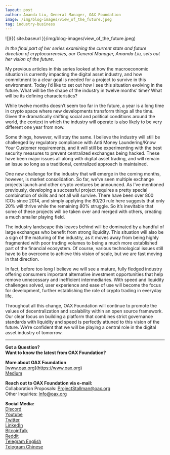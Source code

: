 ```yaml
---
layout: post
author: Amanda Liu, General Manager, OAX Foundation
image: /img/blog-images/view_of_the_future.jpeg
tag: industry-business
---
```


![]({{ site.baseurl }}/img/blog-images/view_of_the_future.jpeg)

_In the final part of her series examining the current state and future direction of cryptocurrencies, our General Manager, Amanda Liu, sets out her vision of the future._

My previous articles in this series looked at how the macroeconomic situation is currently impacting the digital asset industry, and how commitment to a clear goal is needed for a project to survive in this environment. Today I’d like to set out how I see this situation evolving in the future. What will be the shape of the industry in twelve months’ time? What will be its defining characteristics?

While twelve months doesn’t seem too far in the future, a year is a long time in crypto space where new developments transform things all the time. Given the dramatically shifting social and political conditions around the world, the context in which the industry will operate is also likely to be very different one year from now.

Some things, however, will stay the same. I believe the industry will still be challenged by regulatory compliance with Anti Money Laundering/Know Your Customer requirements, and it will still be experimenting with the best security measures to prevent centralized exchanges being hacked. These have been major issues all along with digital asset trading, and will remain an issue so long as a traditional, centralized approach is maintained.

One new challenge for the industry that will emerge in the coming months, however, is market consolidation. So far, we’ve seen multiple exchange projects launch and other crypto ventures be announced. As I’ve mentioned previously, developing a successful project requires a pretty special combination of skills and not all will survive. There have been over 800 ICOs since 2014, and simply applying the 80/20 rule here suggests that only 20% will thrive while the remaining 80% struggle. So it’s inevitable that some of these projects will be taken over and merged with others, creating a much smaller playing field.

The industry landscape this leaves behind will be dominated by a handful of large exchanges who benefit from strong liquidity. This situation will also be a sign of the maturing of the industry, as it moves away from being highly fragmented with poor trading volumes to being a much more established part of the financial ecosystem. Of course, various technological issues still have to be overcome to achieve this vision of scale, but we are fast moving in that direction.

In fact, before too long I believe we will see a mature, fully fledged industry offering consumers important alternative investment opportunities that help remove unnecessary and inefficient intermediaries. With speed and liquidity challenges solved, user experience and ease of use will become the focus for development, further establishing the role of crypto trading in everyday life.

Throughout all this change, OAX Foundation will continue to promote the values of decentralization and scalability within an open source framework. Our clear focus on building a platform that combines strict governance standards with liquidity and speed is perfectly attuned to this vision of the future. We’re confident that we will be playing a central role in the digital asset industry of tomorrow.

---

**Got a Question?**  
**Want to know the latest from OAX Foundation?**  

**More about OAX Foundation**  
[www.oax.org](https://www.oax.org)  
[Medium](https://medium.com/@OAX_Foundation)  

**Reach out to OAX Foundation via e-mail:**  
Collaboration Proposals: [ProjectStallman@oax.org](mailto:ProjectStallman@oax.org)  
Other Inquiries: [Info@oax.org](mailto:Info@oax.org)  

**Social Media:**  
[Discord](https://discordapp.com/invite/ZH5YHkb)  
[Youtube](https://bit.ly/2Bvsk73)  
[Twitter](https://twitter.com/OAX_Foundation)  
[LinkedIn](https://www.linkedin.com/company/oax-foundation/)  
[BitcoinTalk](http://bitcointalk.org/index.php?topic=1943946)  
[Reddit](https://www.reddit.com/r/OpenANX/)  
[Telegram English](https://t.me/openanxteam)  
[Telegram Chinese](https://t.me/oax_cn)  
